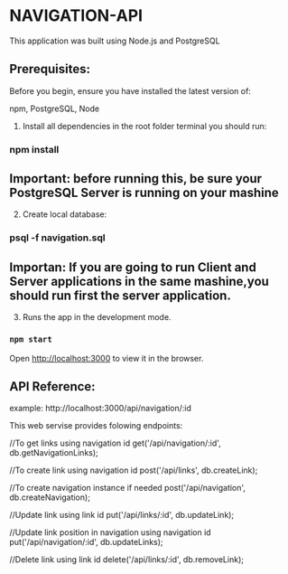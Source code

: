 # NAVIGATION-API

This application was built using Node.js and PostgreSQL

## Prerequisites:

Before you begin, ensure you have installed the latest version of:

npm, PostgreSQL, Node

1) Install all dependencies in the root folder terminal you should run:

### npm install

## Important: before running this, be sure your PostgreSQL Server is running on your mashine

2) Create local database:

### psql -f navigation.sql


## Importan: If you are going to run Client and Server applications in the same mashine,you should run first the server application.

3) Runs the app in the development mode.<br />

### `npm start`

Open [http://localhost:3000](http://localhost:3000) to view it in the browser.


## API Reference:
example: http://localhost:3000/api/navigation/:id

This web servise provides folowing endpoints:

//To get links using navigation id
get('/api/navigation/:id', db.getNavigationLinks);

//To create link using navigation id
post('/api/links', db.createLink);

//To create navigation instance if needed
post('/api/navigation', db.createNavigation);

//Update link using link id
put('/api/links/:id', db.updateLink);

//Update link position in navigation using navigation id
put('/api/navigation/:id', db.updateLinks);

//Delete link using link id
delete('/api/links/:id', db.removeLink);



